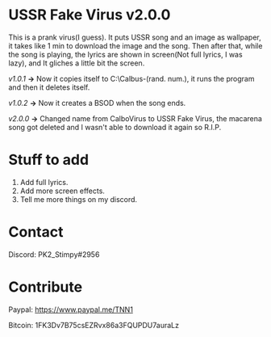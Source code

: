 # USSR Fake Virus v2.0.0
This is a prank virus(I guess). It puts USSR song and an image as wallpaper, it takes like 1 min to download the image and the song. Then after that, while the song is playing, the lyrics are shown in screen(Not full lyrics, I was lazy), and It gliches a little bit the screen. 

*v1.0.1* **->** Now it copies itself to C:\Calbus-(rand. num.), it runs the program and then it deletes itself.

*v1.0.2* **->** Now it creates a BSOD when the song ends.

*v2.0.0* **->** Changed name from CalboVirus to USSR Fake Virus, the macarena song got deleted and I wasn't able to download it again so R.I.P.

# Stuff to add
1. Add full lyrics.
2. Add more screen effects.
3. Tell me more things on my discord.

# Contact
Discord: PK2_Stimpy#2956

# Contribute
Paypal: https://www.paypal.me/TNN1

Bitcoin: 1FK3Dv7B75csEZRvx86a3FQUPDU7auraLz
